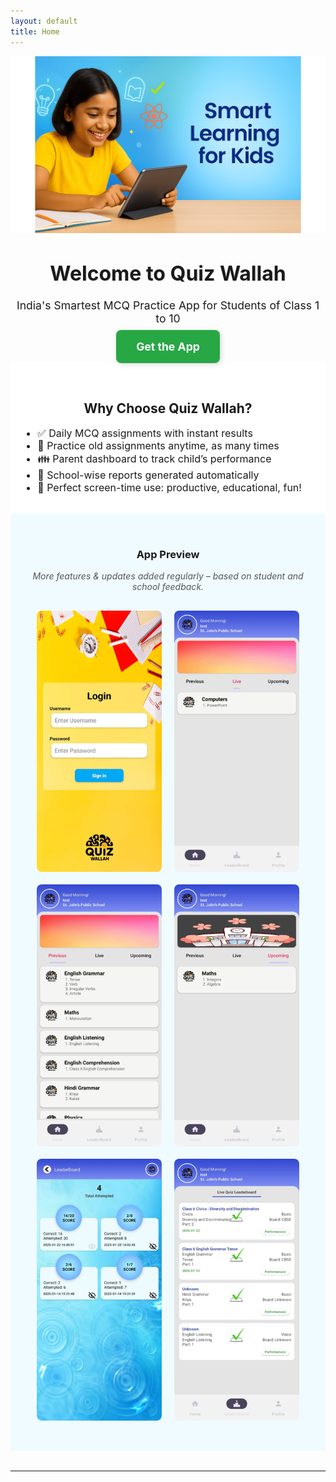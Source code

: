```yaml
---
layout: default
title: Home
---
```


<!-- 👇 Clean Slider with sliding transition -->

<div class="fade-banner">
  <div class="fade-slide fade-show">
    <img src="/assets/images/banner1.png" alt="Banner 1">
  </div>
  <div class="fade-slide">
    <img src="/assets/images/banner2.png" alt="Banner 2">
  </div>
  <div class="fade-slide">
    <img src="/assets/images/banner3.png" alt="Banner 3">
  </div>
  <div class="fade-slide">
    <img src="/assets/images/banner4.png" alt="Banner 4">
  </div>
  <div class="fade-slide">
    <img src="/assets/images/banner5.png" alt="Banner 5">
  </div>
</div>


<style>
.fade-banner {
  position: relative;
  width: 100vw;
  max-width: 100%;
  height: auto;
  aspect-ratio: 16 / 9;
  overflow: hidden;
  margin: 0;
  padding: 0;
  background-color: #eef8ff;
}

.fade-slide {
  position: absolute;
  top: 0;
  left: 0;
  width: 100%;
  height: 100%;
  opacity: 0;
  transition: opacity 1s ease-in-out;
}

.fade-slide img {
  width: 100%;
  height: 100%;
  object-fit: cover;
  display: block;
}

.fade-show {
  opacity: 1;
}
</style>



<script>
let fadeIndex = 0;
const fadeSlides = document.getElementsByClassName("fade-slide");

function showFadeSlides() {
  for (let i = 0; i < fadeSlides.length; i++) {
    fadeSlides[i].classList.remove("fade-show");
  }
  fadeIndex++;
  if (fadeIndex > fadeSlides.length) fadeIndex = 1;
  fadeSlides[fadeIndex - 1].classList.add("fade-show");
  setTimeout(showFadeSlides, 3000);
}

window.onload = showFadeSlides;
</script>


<!-- 👇 HERO SECTION -->
<h1 style="text-align: center; font-size: 2rem; text-shadow: 1px 1px 2px rgba(0,0,0,0.1);">
  Welcome to Quiz Wallah
</h1>

<p style="text-align: center; font-size: 1.1rem;">
  India's Smartest MCQ Practice App for Students of Class 1 to 10
</p>

<p style="text-align: center; margin-top: 1.5rem;">
  <a href="#"
     style="background-color: #28a745; color: white; padding: 16px 32px; font-size: 1.1rem;
            text-decoration: none; border-radius: 8px; font-weight: bold;
            box-shadow: 2px 2px 8px rgba(0,0,0,0.15);
            transition: all 0.2s ease;"
     onmouseover="this.style.backgroundColor='#218838'; this.style.transform='scale(1.05)';"
     onmouseout="this.style.backgroundColor='#28a745'; this.style.transform='scale(1)';">
    Get the App
  </a>
</p>


<!-- 👇 FEATURES SECTION -->
<div style="background-color: white; padding: 2rem 1rem;">
  <h2 style="text-align: center;">Why Choose Quiz Wallah?</h2>
  <ul style="max-width: 700px; margin: auto; font-size: 1rem;">
    <li>✅ Daily MCQ assignments with instant results</li>
    <li>🔁 Practice old assignments anytime, as many times</li>
    <li>👪 Parent dashboard to track child’s performance</li>
    <li>🏫 School-wise reports generated automatically</li>
    <li>🎯 Perfect screen-time use: productive, educational, fun!</li>
  </ul>
</div>


<!-- 👇 APP PREVIEW SECTION -->
<div style="background-color: #f0fbff; padding: 2rem 1rem;">
  <h3 style="text-align: center;">App Preview</h3>
  <p style="text-align: center; margin-top: 1rem; font-style: italic; color: #555;">
    More features & updates added regularly – based on student and school feedback.
  </p>

  <div style="display: flex; flex-wrap: wrap; justify-content: center; gap: 20px; padding: 1rem;">
    <img src="/assets/images/screenshot1.png" alt="Screenshot 1" style="width: 200px; border-radius: 8px;" />
    <img src="/assets/images/screenshot2.png" alt="Screenshot 2" style="width: 200px; border-radius: 8px;" />
    <img src="/assets/images/screenshot3.png" alt="Screenshot 3" style="width: 200px; border-radius: 8px;" />
    <img src="/assets/images/screenshot4.png" alt="Screenshot 4" style="width: 200px; border-radius: 8px;" />
    <img src="/assets/images/screenshot5.png" alt="Screenshot 5" style="width: 200px; border-radius: 8px;" />
    <img src="/assets/images/screenshot6.png" alt="Screenshot 6" style="width: 200px; border-radius: 8px;" />
  </div>
</div>

<hr style="margin: 2rem 0;" />

